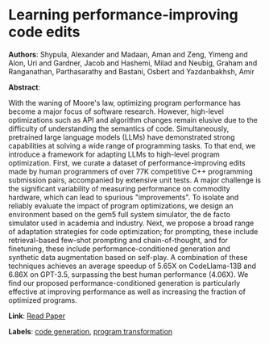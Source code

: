 # Learning performance-improving code edits

**Authors**: Shypula, Alexander and Madaan, Aman and Zeng, Yimeng and Alon, Uri and Gardner, Jacob and Hashemi, Milad and Neubig, Graham and Ranganathan, Parthasarathy and Bastani, Osbert and Yazdanbakhsh, Amir

**Abstract**:

With the waning of Moore's law, optimizing program performance has become a major focus of software research. However, high-level optimizations such as API and algorithm changes remain elusive due to the difficulty of understanding the semantics of code. Simultaneously, pretrained large language models (LLMs) have demonstrated strong capabilities at solving a wide range of programming tasks. To that end, we introduce a framework for adapting LLMs to high-level program optimization. First, we curate a dataset of performance-improving edits made by human programmers of over 77K competitive C++ programming submission pairs, accompanied by extensive unit tests. A major challenge is the significant variability of measuring performance on commodity hardware, which can lead to spurious "improvements". To isolate and reliably evaluate the impact of program optimizations, we design an environment based on the gem5 full system simulator, the de facto simulator used in academia and industry. Next, we propose a broad range of adaptation strategies for code optimization; for prompting, these include retrieval-based few-shot prompting and chain-of-thought, and for finetuning, these include performance-conditioned generation and synthetic data augmentation based on self-play. A combination of these techniques achieves an average speedup of 5.65X on CodeLlama-13B and 6.86X on GPT-3.5, surpassing the best human performance (4.06X). We find our proposed performance-conditioned generation is particularly effective at improving performance as well as increasing the fraction of optimized programs.

**Link**: [Read Paper](https://arxiv.org/pdf/2302.07867)

**Labels**: [code generation](../../labels/code_generation.md), [program transformation](../../labels/program_transformation.md)

